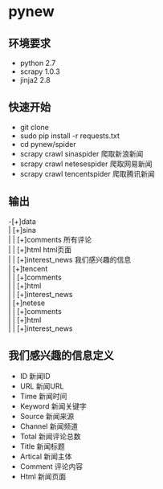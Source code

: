 # pynew
## 环境要求
 - python 2.7
 - scrapy 1.0.3
 - jinja2 2.8    

## 快速开始
 - git clone 
 - sudo pip install -r requests.txt
 - cd pynew/spider
 - scrapy crawl sinaspider      爬取新浪新闻
 - scrapy crawl netesespider    爬取网易新闻
 - scrapy crawl tencentspider    爬取腾讯新闻

## 输出
-[+]data    
 | [+]sina    
 | | [+]comments         所有评论    
 | | [+]html             html页面    
 | | [+]interest_news    我们感兴趣的信息    
 | [+]tencent    
 | | [+]comments    
 | | [+]html    
 | | [+]interest_news    
 | [+]netese    
 | | [+]comments    
 | | [+]html    
 | | [+]interest_news    

## 我们感兴趣的信息定义
 - ID             新闻ID
 - URL            新闻URL
 - Time           新闻时间
 - Keyword        新闻关键字
 - Source         新闻来源
 - Channel        新闻频道
 - Total          新闻评论总数
 - Title          新闻标题
 - Artical        新闻主体
 - Comment        评论内容
 - Html           新闻页面

